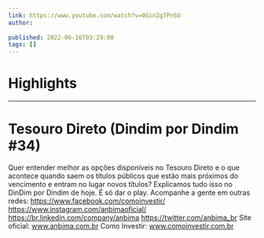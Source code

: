 ```yaml
---
link: https://www.youtube.com/watch?v=0GinZg7PnSU
author: 
   
published: 2022-06-16T03:29:00
tags: []
---
```

# Highlights


---
# Tesouro Direto (Dindim por Dindim #34)
Quer entender melhor as opções disponíveis no Tesouro Direto e o que acontece quando saem os títulos públicos que estão mais próximos do vencimento e entram no lugar novos títulos? Explicamos tudo isso no DinDim por Dindim de hoje. É só dar o play. Acompanhe a gente em outras redes: https://www.facebook.com/comoinvestir/ https://www.instagram.com/anbimaoficial/ https://br.linkedin.com/company/anbima https://twitter.com/anbima_br Site oficial: www.anbima.com.br Como Investir: www.comoinvestir.com.br